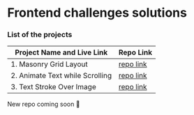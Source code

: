 # Frontend challenges solutions

<!-- All the projects are hosted on Vercel, check out this [link](https://zzl-frontendmentor-challenges.now.sh/) for live views. -->

### List of the projects

| Project Name and Live Link                                   | Repo Link                                                    |
| ------------------------------------------------------------ | ------------------------------------------------------------ |
| 1. Masonry Grid Layout | [repo link](https://github.com/dongnguyenvn/front-end-challenges/tree/main/masonry-grid-layout) |
| 2. Animate Text while Scrolling | [repo link](https://github.com/dongnguyenvn/front-end-challenges/tree/main/animate-text-while-scrolling) |
| 3. Text Stroke Over Image | [repo link](https://github.com/dongnguyenvn/front-end-challenges/tree/main/text-stroke-over-image) |


New repo coming soon 💪
